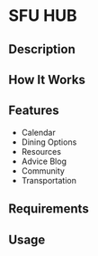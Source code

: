 # SFU HUB
## Description

## How It Works


## Features
- Calendar
- Dining Options
- Resources
- Advice Blog
- Community
- Transportation

## Requirements

## Usage
